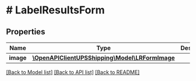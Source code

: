 # # LabelResultsForm

## Properties

Name | Type | Description | Notes
------------ | ------------- | ------------- | -------------
**image** | [**\OpenAPIClientUPSShipping\Model\LRFormImage**](LRFormImage.md) |  |

[[Back to Model list]](../../README.md#models) [[Back to API list]](../../README.md#endpoints) [[Back to README]](../../README.md)
